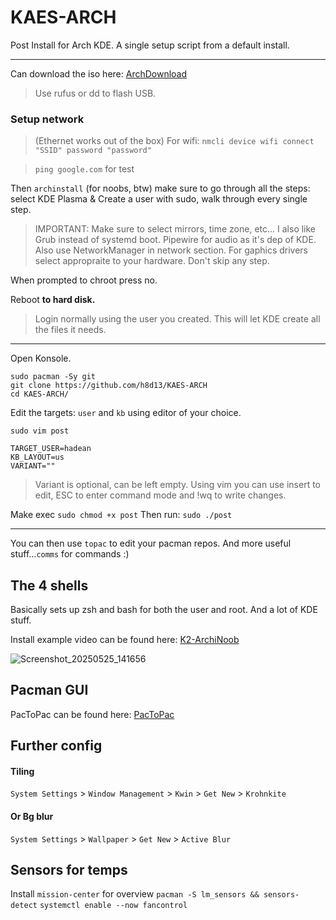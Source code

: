 # KAES-ARCH
Post Install for Arch KDE.
A single setup script from a default install.

--- 
Can download the iso here: [ArchDownload](https://archlinux.org/download/)

> Use rufus or dd to flash USB.

### Setup network 
> (Ethernet works out of the box)
> For wifi: `nmcli device wifi connect "SSID" password "password"`

> `ping google.com` for test 

Then `archinstall` (for noobs, btw) make sure to go through all the steps: select KDE Plasma & Create a user with sudo, walk through every single step.
> IMPORTANT: Make sure to select mirrors, time zone, etc... I also like Grub instead of systemd boot. Pipewire for audio as it's dep of KDE. Also use NetworkManager in network section. For gaphics drivers select appropraite to your hardware. Don't skip any step.

When prompted to chroot press no. 

Reboot **to hard disk.**  

> Login normally using the user you created. This will let KDE create all the files it needs.

---

Open Konsole.

```
sudo pacman -Sy git
git clone https://github.com/h8d13/KAES-ARCH
cd KAES-ARCH/
```
Edit the targets: `user` and `kb` using editor of your choice.

`sudo vim post`

```
TARGET_USER=hadean
KB_LAYOUT=us
VARIANT=""
```
> Variant is optional, can be left empty.
> Using vim you can use insert to edit, ESC to enter command mode and !wq to write changes.

Make exec `sudo chmod +x post` Then run: `sudo ./post`

---

You can then use `topac` to edit your pacman repos. And more useful stuff...`comms` for commands :)

## The 4 shells

Basically sets up zsh and bash for both the user and root. 
And a lot of KDE stuff.

Install example video can be found here: [K2-ArchiNoob](https://cae-sura.com/archinoob)

![Screenshot_20250525_141656](https://github.com/user-attachments/assets/9dd36e50-1085-4369-bae8-22270fecfab7)

## Pacman GUI 

PacToPac can be found here: [PacToPac](https://github.com/h8d13/PacToPac)

## Further config

#### Tiling 
`System Settings` > `Window Management` > `Kwin` > `Get New` > `Krohnkite`

#### Or Bg blur
`System Settings` > `Wallpaper` > `Get New` > `Active Blur` 

## Sensors for temps

Install `mission-center` for overview
`pacman -S lm_sensors && sensors-detect`
`systemctl enable --now fancontrol`

